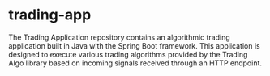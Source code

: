 # trading-app
The Trading Application repository contains an algorithmic trading application built in Java with the Spring Boot framework. This application is designed to execute various trading algorithms provided by the Trading Algo library based on incoming signals received through an HTTP endpoint.
